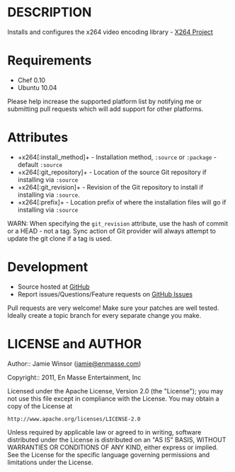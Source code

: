 DESCRIPTION
===========

Installs and configures the x264 video encoding library - [X264 Project](http://www.videolan.org/developers/x264.html)

Requirements
============

* Chef 0.10
* Ubuntu 10.04

Please help increase the supported platform list by notifying me or submitting pull requests which will add support for other platforms.

Attributes
==========

* +x264[:install_method]+ - Installation method, `:source` or `:package` - default `:source`
* +x264[:git_repository]+ - Location of the source Git repository if installing via `:source`
* +x264[:git_revision]+ - Revision of the Git repository to install if installing via `:source`.
* +x264[:prefix]+ - Location prefix of where the installation files will go if installing via `:source`

WARN: When specifying the `git_revision` attribute, use the hash of commit or a HEAD - not a tag. Sync action of Git provider will always attempt to update the git clone if a tag is used.

Development
===========

* Source hosted at [GitHub](https://github.com/enmasse-entertainment/x264-cookbook)
* Report issues/Questions/Feature requests on [GitHub Issues](https://github.com/enmasse-entertainment/x264-cookbook/issues)

Pull requests are very welcome! Make sure your patches are well tested.
Ideally create a topic branch for every separate change you make.

LICENSE and AUTHOR
==================

Author:: Jamie Winsor (<jamie@enmasse.com>)

Copyright:: 2011, En Masse Entertainment, Inc

Licensed under the Apache License, Version 2.0 (the "License");
you may not use this file except in compliance with the License.
You may obtain a copy of the License at

    http://www.apache.org/licenses/LICENSE-2.0

Unless required by applicable law or agreed to in writing, software
distributed under the License is distributed on an "AS IS" BASIS,
WITHOUT WARRANTIES OR CONDITIONS OF ANY KIND, either express or implied.
See the License for the specific language governing permissions and
limitations under the License.